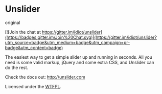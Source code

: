Unslider
========
original

[![Join the chat at https://gitter.im/idiot/unslider](https://badges.gitter.im/Join%20Chat.svg)](https://gitter.im/idiot/unslider?utm_source=badge&utm_medium=badge&utm_campaign=pr-badge&utm_content=badge)

The easiest way to get a simple slider up and running in seconds. All you need
is some valid markup, jQuery and some extra CSS, and Unslider can do the rest.

Check the docs out: http://unslider.com


Licensed under the [WTFPL](http://www.wtfpl.net).
